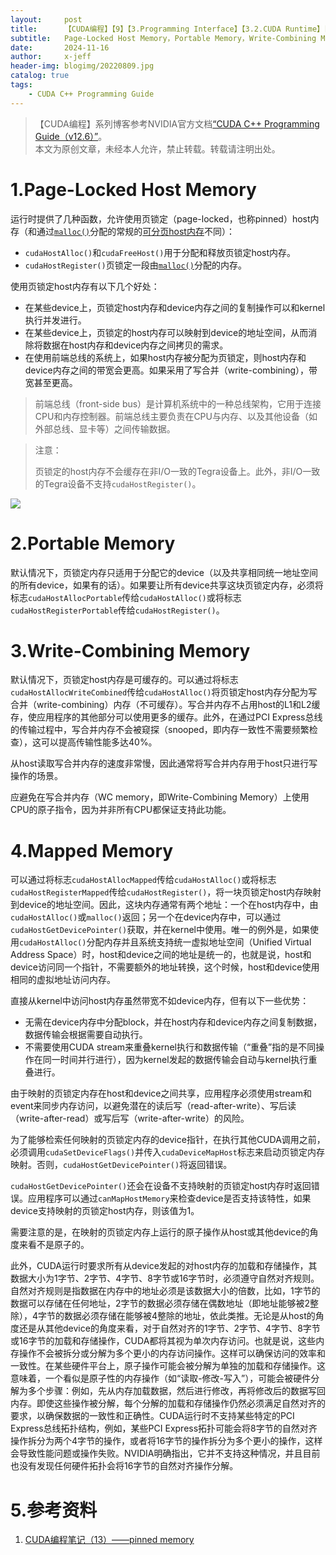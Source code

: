 ```yaml
---
layout:     post
title:      【CUDA编程】【9】【3.Programming Interface】【3.2.CUDA Runtime】【3.2.6.Page-Locked Host Memory】
subtitle:   Page-Locked Host Memory，Portable Memory，Write-Combining Memory，Mapped Memory
date:       2024-11-16
author:     x-jeff
header-img: blogimg/20220809.jpg
catalog: true
tags:
    - CUDA C++ Programming Guide
---
```

>【CUDA编程】系列博客参考NVIDIA官方文档[“CUDA C++ Programming Guide（v12.6）”](https://docs.nvidia.com/cuda/cuda-c-programming-guide/index.html)。  
>本文为原创文章，未经本人允许，禁止转载。转载请注明出处。

# 1.Page-Locked Host Memory

运行时提供了几种函数，允许使用页锁定（page-locked，也称pinned）host内存（和通过[`malloc()`](https://shichaoxin.com/2024/08/24/C++%E5%9F%BA%E7%A1%80-%E7%AC%AC%E4%B8%80%E7%99%BE%E9%9B%B6%E5%85%AD%E8%AF%BE-%E7%89%B9%E6%AE%8A%E5%B7%A5%E5%85%B7%E4%B8%8E%E6%8A%80%E6%9C%AF-%E6%8E%A7%E5%88%B6%E5%86%85%E5%AD%98%E5%88%86%E9%85%8D/#22malloc%E5%87%BD%E6%95%B0%E4%B8%8Efree%E5%87%BD%E6%95%B0)分配的常规的[可分页host内存](https://shichaoxin.com/2023/10/26/%E7%A8%8B%E5%BA%8F%E6%98%AF%E6%80%8E%E6%A0%B7%E8%B7%91%E8%B5%B7%E6%9D%A5%E7%9A%84-%E7%AC%AC5%E7%AB%A0-%E5%86%85%E5%AD%98%E5%92%8C%E7%A3%81%E7%9B%98%E7%9A%84%E4%BA%B2%E5%AF%86%E5%85%B3%E7%B3%BB/#3%E8%99%9A%E6%8B%9F%E5%86%85%E5%AD%98%E6%8A%8A%E7%A3%81%E7%9B%98%E4%BD%9C%E4%B8%BA%E9%83%A8%E5%88%86%E5%86%85%E5%AD%98%E6%9D%A5%E4%BD%BF%E7%94%A8)不同）：

* `cudaHostAlloc()`和`cudaFreeHost()`用于分配和释放页锁定host内存。
* `cudaHostRegister()`页锁定一段由[`malloc()`](https://shichaoxin.com/2024/08/24/C++%E5%9F%BA%E7%A1%80-%E7%AC%AC%E4%B8%80%E7%99%BE%E9%9B%B6%E5%85%AD%E8%AF%BE-%E7%89%B9%E6%AE%8A%E5%B7%A5%E5%85%B7%E4%B8%8E%E6%8A%80%E6%9C%AF-%E6%8E%A7%E5%88%B6%E5%86%85%E5%AD%98%E5%88%86%E9%85%8D/#22malloc%E5%87%BD%E6%95%B0%E4%B8%8Efree%E5%87%BD%E6%95%B0)分配的内存。

使用页锁定host内存有以下几个好处：

* 在某些device上，页锁定host内存和device内存之间的复制操作可以和kernel执行并发进行。
* 在某些device上，页锁定的host内存可以映射到device的地址空间，从而消除将数据在host内存和device内存之间拷贝的需求。
* 在使用前端总线的系统上，如果host内存被分配为页锁定，则host内存和device内存之间的带宽会更高。如果采用了写合并（write-combining），带宽甚至更高。

>前端总线（front-side bus）是计算机系统中的一种总线架构，它用于连接CPU和内存控制器。前端总线主要负责在CPU与内存、以及其他设备（如外部总线、显卡等）之间传输数据。

>注意：
>
>页锁定的host内存不会缓存在非I/O一致的Tegra设备上。此外，非I/O一致的Tegra设备不支持`cudaHostRegister()`。

![](https://xjeffblogimg.oss-cn-beijing.aliyuncs.com/BLOGIMG/BlogImage/CUDAGuide/9/1.png)

# 2.Portable Memory

默认情况下，页锁定内存只适用于分配它的device（以及共享相同统一地址空间的所有device，如果有的话）。如果要让所有device共享这块页锁定内存，必须将标志`cudaHostAllocPortable`传给`cudaHostAlloc()`或将标志`cudaHostRegisterPortable`传给`cudaHostRegister()`。

# 3.Write-Combining Memory

默认情况下，页锁定host内存是可缓存的。可以通过将标志`cudaHostAllocWriteCombined`传给`cudaHostAlloc()`将页锁定host内存分配为写合并（write-combining）内存（不可缓存）。写合并内存不占用host的L1和L2缓存，使应用程序的其他部分可以使用更多的缓存。此外，在通过PCI Express总线的传输过程中，写合并内存不会被窥探（snooped，即内存一致性不需要频繁检查），这可以提高传输性能多达40%。

从host读取写合并内存的速度非常慢，因此通常将写合并内存用于host只进行写操作的场景。

应避免在写合并内存（WC memory，即Write-Combining Memory）上使用CPU的原子指令，因为并非所有CPU都保证支持此功能。

# 4.Mapped Memory

可以通过将标志`cudaHostAllocMapped`传给`cudaHostAlloc()`或将标志`cudaHostRegisterMapped`传给`cudaHostRegister()`，将一块页锁定host内存映射到device的地址空间。因此，这块内存通常有两个地址：一个在host内存中，由`cudaHostAlloc()`或`malloc()`返回；另一个在device内存中，可以通过`cudaHostGetDevicePointer()`获取，并在kernel中使用。唯一的例外是，如果使用`cudaHostAlloc()`分配内存并且系统支持统一虚拟地址空间（Unified Virtual Address Space）时，host和device之间的地址是统一的，也就是说，host和device访问同一个指针，不需要额外的地址转换，这个时候，host和device使用相同的虚拟地址访问内存。

直接从kernel中访问host内存虽然带宽不如device内存，但有以下一些优势：

* 无需在device内存中分配block，并在host内存和device内存之间复制数据，数据传输会根据需要自动执行。
* 不需要使用CUDA stream来重叠kernel执行和数据传输（“重叠”指的是不同操作在同一时间并行进行），因为kernel发起的数据传输会自动与kernel执行重叠进行。

由于映射的页锁定内存在host和device之间共享，应用程序必须使用stream和event来同步内存访问，以避免潜在的读后写（read-after-write）、写后读（write-after-read）或写后写（write-after-write）的风险。

为了能够检索任何映射的页锁定内存的device指针，在执行其他CUDA调用之前，必须调用`cudaSetDeviceFlags()`并传入`cudaDeviceMapHost`标志来启动页锁定内存映射。否则，`cudaHostGetDevicePointer()`将返回错误。

`cudaHostGetDevicePointer()`还会在设备不支持映射的页锁定host内存时返回错误。应用程序可以通过`canMapHostMemory`来检查device是否支持该特性，如果device支持映射的页锁定host内存，则该值为1。

需要注意的是，在映射的页锁定内存上运行的原子操作从host或其他device的角度来看不是原子的。

此外，CUDA运行时要求所有从device发起的对host内存的加载和存储操作，其数据大小为1字节、2字节、4字节、8字节或16字节时，必须遵守自然对齐规则。自然对齐规则是指数据在内存中的地址必须是该数据大小的倍数，比如，1字节的数据可以存储在任何地址，2字节的数据必须存储在偶数地址（即地址能够被2整除），4字节的数据必须存储在能够被4整除的地址，依此类推。无论是从host的角度还是从其他device的角度来看，对于自然对齐的1字节、2字节、4字节、8字节或16字节的加载和存储操作，CUDA都将其视为单次内存访问。也就是说，这些内存操作不会被拆分或分解为多个更小的内存访问操作。这样可以确保访问的效率和一致性。在某些硬件平台上，原子操作可能会被分解为单独的加载和存储操作。这意味着，一个看似是原子性的内存操作（如“读取-修改-写入”），可能会被硬件分解为多个步骤：例如，先从内存加载数据，然后进行修改，再将修改后的数据写回内存。即使这些操作被分解，每个分解的加载和存储操作仍然必须满足自然对齐的要求，以确保数据的一致性和正确性。CUDA运行时不支持某些特定的PCI Express总线拓扑结构，例如，某些PCI Express拓扑可能会将8字节的自然对齐操作拆分为两个4字节的操作，或者将16字节的操作拆分为多个更小的操作，这样会导致性能问题或操作失败。NVIDIA明确指出，它并不支持这种情况，并且目前也没有发现任何硬件拓扑会将16字节的自然对齐操作分解。

# 5.参考资料

1. [CUDA编程笔记（13）——pinned memory](https://nanxiao.me/cuda-programming-note-13-pinned-memory/)